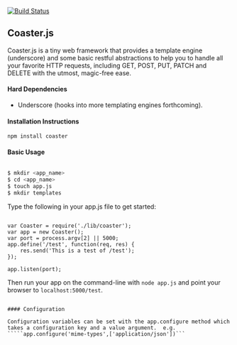 [![Build Status](https://travis-ci.org/foundling/coaster.svg?branch=modular)](https://travis-ci.org/foundling/coaster)
## Coaster.js

Coaster.js is a tiny web framework that provides a template engine (underscore) and some basic restful abstractions to help you to handle all your favorite HTTP requests, including GET, POST, PUT, PATCH and DELETE with the utmost, magic-free ease. 

#### Hard Dependencies
+ Underscore (hooks into more templating engines forthcoming).

#### Installation Instructions

````npm install coaster````

#### Basic Usage

````bash

$ mkdir <app_name>
$ cd <app_name>
$ touch app.js
$ mkdir templates
````

Type the following in your app.js file to get started:

````

var Coaster = require('./lib/coaster');
var app = new Coaster();
var port = process.argv[2] || 5000;
app.define('/test', function(req, res) {
    res.send('This is a test of /test');
});

app.listen(port);

````

Then run your app on the command-line with `node app.js` and point your browser to `localhost:5000/test`.

````

#### Configuration

Configuration variables can be set with the app.configure method which takes a configuration key and a value argument.  e.g. `````app.configure('mime-types',['application/json'])``` 
